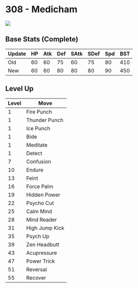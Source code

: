 # 308 - Medicham
![][308]

## Base Stats (Complete)

Update | HP | Atk | Def | SAtk | SDef | Spd | BST
---    | ---| --- | --- | ---  | ---  | --- | ---
Old    | 60 |  60 |  75 |  60  |  75  |  80  |  410
New    | 60 |  60 |  80 |  80  |  80  |  90  |  450

## Level Up

Level | Move
---   | ---
  1   | Fire Punch
  1   | Thunder Punch
  1   | Ice Punch
  1   | Bide
  1   | Meditate
  1   | Detect
  7   | Confusion
 10   | Endure
 13   | Feint
 16   | Force Palm
 19   | Hidden Power
 22   | Psycho Cut
 25   | Calm Mind
 28   | Mind Reader
 31   | High Jump Kick
 35   | Psych Up
 39   | Zen Headbutt
 43   | Acupressure
 47   | Power Trick
 51   | Reversal
 55   | Recover



[308]: ../img/pokemon/308.png
